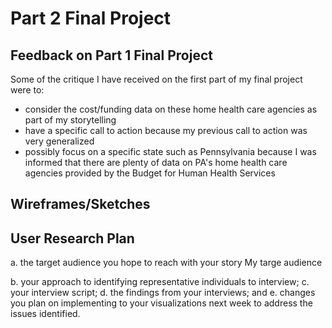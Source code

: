 # Part 2 Final Project

## Feedback on Part 1 Final Project
Some of the critique I have received on the first part of my final project were to:
* consider the cost/funding data on these home health care agencies as part of my storytelling
* have a specific call to action because my previous call to action was very generalized
* possibly focus on a specific state such as Pennsylvania because I was informed that there are plenty of data on PA's home health care agencies provided by the Budget for Human Health Services

## Wireframes/Sketches


## User Research Plan
a. the target audience you hope to reach with your story
My targe audience

b. your approach to identifying representative individuals to interview; 
c. your interview script; 
d. the findings from your interviews; and 
e. changes you plan on implementing to your visualizations next week to address the issues identified. 
